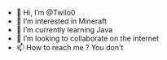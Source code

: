 - 👋 Hi, I’m @Twilo0
- 👀 I’m interested in Mineraft
- 🌱 I’m currently learning Java
- 💞️ I’m looking to collaborate on the internet
- 📫 How to reach me ? You don't

<!---
Twilo0/Twilo0 is a ✨ special ✨ repository because its `README.md` (this file) appears on your GitHub profile.
You can click the Preview link to take a look at your changes.
--->
